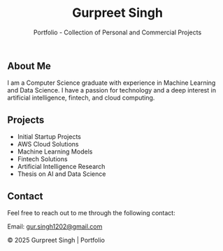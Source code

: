 <html lang="en">

<head>
  <meta charset="UTF-8">
  <meta name="viewport" content="width=device-width, initial-scale=1.0">
  <meta http-equiv="X-UA-Compatible" content="ie=edge">
  
  <!-- Link to external CSS file -->
  <link rel="stylesheet" href="styles.css">

  <!-- Google Fonts -->
  <link href="https://fonts.googleapis.com/css2?family=Roboto:wght@400;500;700&display=swap" rel="stylesheet">
</head>

<body>

  <header>
    <h1>Gurpreet Singh</h1>
    <p>Portfolio - Collection of Personal and Commercial Projects</p>
  </header>

  <section>
    <div class="container">
      <h2>About Me</h2>
      <p>I am a Computer Science graduate with experience in Machine Learning and Data Science. I have a passion for
        technology and a deep interest in artificial intelligence, fintech, and cloud computing.</p>
    </div>
  </section>

  <section>
    <div class="container">
      <h2>Projects</h2>
      <ul id="projectsList">
        <li>Initial Startup Projects</li>
        <li>AWS Cloud Solutions</li>
        <li>Machine Learning Models</li>
        <li>Fintech Solutions</li>
        <li>Artificial Intelligence Research</li>
        <li>Thesis on AI and Data Science</li>
      </ul>
    </div>
  </section>

  <section>
    <div class="container">
      <h2>Contact</h2>
      <p>Feel free to reach out to me through the following contact:</p>
      <div class="contact-info">
        <p>Email: <a href="mailto:gur.singh1202@gmail.com">gur.singh1202@gmail.com</a></p>
      </div>
    </div>
  </section>

  <footer>
    <p>&copy; 2025 Gurpreet Singh | Portfolio</p>
  </footer>

</body>

</html>

